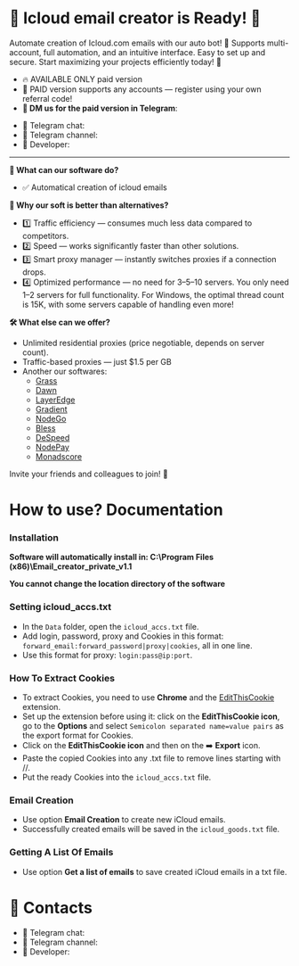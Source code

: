 # 🎉 Icloud email creator is Ready! 🎉
Automate creation of Icloud.com emails with our auto bot! 🚀 Supports multi-account, full automation, and an intuitive interface. Easy to set up and secure. Start maximizing your projects efficiently today! 🌱

* 🔥 AVAILABLE ONLY paid version
* 💎 PAID version supports any accounts — register using your own referral code!
* **📩 DM us for the paid version in Telegram**: 

- 📩 Telegram chat: 
- 📩 Telegram channel: 
- 📩 Developer: 
- - -
**🚀 What can our software do?**

* ✅ Automatical creation of icloud emails


**💪 Why our soft is better than alternatives?**

* 1️⃣ Traffic efficiency — consumes much less data compared to competitors.
* 2️⃣ Speed — works significantly faster than other solutions.
* 3️⃣ Smart proxy manager — instantly switches proxies if a connection drops.
* 4️⃣ Optimized performance — no need for 3–5–10 servers. You only need 1–2 servers for full functionality. For Windows, the optimal thread count is 15K, with some servers capable of handling even more!

**🛠 What else can we offer?**

* Unlimited residential proxies (price negotiable, depends on server count).
* Traffic-based proxies — just $1.5 per GB 
* Another our softwares:
   * [Grass](https://github.com/CryptoDepin/grass-bot)
   * [Dawn](https://github.com/CryptoDepin/dawn-validator-bot)
   * [LayerEdge](https://github.com/CryptoDepin/layeredge-bot)
   * [Gradient](https://github.com/CryptoDepin/gradient-network-bot)
   * [NodeGo](https://github.com/CryptoDepin/nodego-bot)
   * [Bless](https://github.com/CryptoDepin/bless-network-bot)
   * [DeSpeed](https://github.com/CryptoDepin/despeed-bot)
   * [NodePay](https://github.com/CryptoDepin/nodepay-bot)
   * [Monadscore](https://github.com/CryptoDepin/monadscore-bot)

Invite your friends and colleagues to join! 🚀

# How to use? Documentation
### Installation
**Software will automatically install in: C:\Program Files (x86)\Email_creator_private_v1.1**

**You cannot change the location directory of the software**

### Setting icloud_accs.txt
* In the `Data` folder, open the `icloud_accs.txt` file.
* Add login, password, proxy and Cookies in this format: `forward_email:forward_password|proxy|cookies`, all in one line.
* Use this format for proxy: `login:pass@ip:port`.

### How To Extract Cookies
* To extract Сookies, you need to use **Chrome** and the [EditThisCookie](https://chromewebstore.google.com/detail/editthiscookie-v3/ojfebgpkimhlhcblbalbfjblapadhbol) extension.
* Set up the extension before using it: click on the **EditThisCookie icon**, go to the **Options** and select `Semicolon separated name=value pairs` as the export format for Сookies.
* Click on the **EditThisCookie icon** and then on the ➡️ **Export** icon.
* Paste the copied Сookies into any .txt file to remove lines starting with //.
* Put the ready Сookies into the `icloud_accs.txt` file.

### Email Creation
* Use option **Email Creation** to create new iCloud emails.
* Successfully created emails will be saved in the `icloud_goods.txt` file.

### Getting A List Of Emails
* Use option **Get a list of emails** to save created iCloud emails in a txt file.

# 🔗 Contacts
* 📩 Telegram chat: 
* 📩 Telegram channel: 
* 📩 Developer: 
